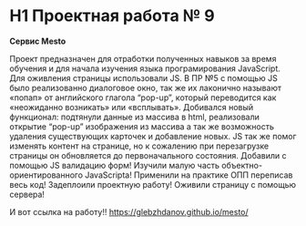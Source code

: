 # H1 Проектная работа № 9
__Сервис Mesto__

Проект предназначен для отработки полученных навыков за время обучения и для начала изучения языка програмирования JavaScript.
Для оживления страницы использовали JS.
В ПР №5 с помощью JS было реализованно диалоговое окно, так же их лаконично называют «попап» от английского глагола “pop-up”, который переводится как «неожиданно возникать» или «всплывать».
Добивался новый функционал: подтянули данные из массива в html, реализовали открытие “pop-up” изображения из массива а так же возможность удаления существующих карточек и добавление новых.
JS так же помог изменять контент на странице, но к сожалению при перезагрузке страницы он обновляется до первоначального состояния.
Добавили с помощью JS валидацию форм!
Изучили малую часть объектно-ориентированного JavaScripta!
Применили на практике ОПП переписав весь код!
Задеплоили проектную работу!
Оживили страницу с помощью сервера!



И вот ссылка на работу!!
https://glebzhdanov.github.io/mesto/
